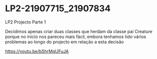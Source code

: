 # LP2-21907715_21907834
LP2 Projecto Parte 1

Decidimos apenas criar duas classes que herdam da classe pai Creature porque no inicío nos pareceu mais fácil, embora tenhamos tido vários problemas ao longo do projecto em relação a esta decisão

https://youtu.be/bShrMqUFuJA


